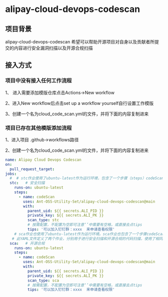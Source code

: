 # alipay-cloud-devops-codescan

## 项目背景
alipay-cloud-devops-codescan 希望可以帮助开源项目对自身以及贡献者所提交的内容进行安全漏洞扫描以及开源合规扫描


## 接入方式
### 项目中没有接入任何工作流程

1、 进入需要添加模版仓库点击Actions->New workflow
 
2、进入New workflow后点击set up a workflow yourself自行设置工作模版

3、创建一个名为cloud_code_scan.yml的文件，并将下面的内容复制进来

### 项目已存在其他模版添加流程
1、进入项目 .github->workflows路径

2、创建一个名为cloud_code_scan.yml的文件，并将下面的内容复制进来

```yaml
name: Alipay Cloud Devops Codescan
on:
  pull_request_target: 
jobs:
  #  # stc作业使用了ubuntu-latest作为运行环境，包含了一个步骤（steps）codeScan，该步骤使用了layotto/alipay-cloud-devops-codescan@main作为GitHub Action，并传入了一些参数（parent_uid、private_key、code_type）
  stc:   # 安全扫描
    runs-on: ubuntu-latest
    steps:
      - name: codeScan
        uses: Ant-OSS-Utility-Set/alipay-cloud-devops-codescan@main
        with:
          parent_uid: ${{ secrets.ALI_PID }}
          private_key: ${{ secrets.ALI_PK }}
          scan_type: stc 
          # 按需配置，不配置为空即可注意‘’中需要有空格，或直接去点tips
          tips: '可以加入钉钉群：xxxx  来申请查看权限' 
    # sca作业也使用了ubuntu-latest作为运行环境。sca作业也包含了一个步骤codeScan，使用了相同的GitHub Action，并传入了相同的参数。
   # 此YAML文件定义了两个作业，分别用于进行安全扫描和开源合规的代码扫描，使用了相同的GitHub Action，并传入了不同的参数。
  sca:   # 开源合规
    runs-on: ubuntu-latest
    steps:
      - name: codeScan
        uses: Ant-OSS-Utility-Set/alipay-cloud-devops-codescan@main
        with:
          parent_uid: ${{ secrets.ALI_PID }}
          private_key: ${{ secrets.ALI_PK }}
          scan_type: sca
          # 按需配置，不配置为空即可注意‘’中需要有空格，或直接去点tips
          tips: '可以加入钉钉群：xxxx  来申请查看权限' 
```
